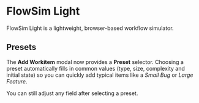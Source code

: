 # FlowSim Light

FlowSim Light is a lightweight, browser-based workflow simulator.

## Presets

The **Add Workitem** modal now provides a **Preset** selector. Choosing a preset automatically fills in common values (type, size, complexity and initial state) so you can quickly add typical items like a *Small Bug* or *Large Feature*.

You can still adjust any field after selecting a preset.
